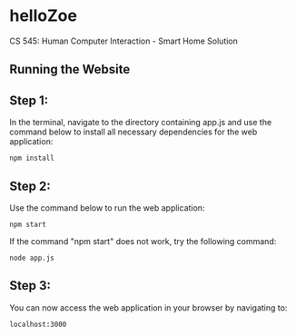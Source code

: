 # helloZoe
CS 545: Human Computer Interaction - Smart Home Solution

## Running the Website

## Step 1:
In the terminal, navigate to the directory containing app.js and use the command below to install all necessary dependencies for the web application:
```
npm install
```

## Step 2:
Use the command below to run the web application:
```
npm start
```

If the command "npm start" does not work, try the following command:
```
node app.js
```

## Step 3:
You can now access the web application in your browser by navigating to:
```
localhost:3000
```
